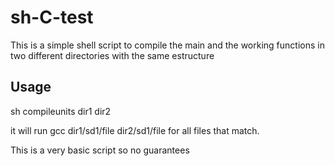 # sh-C-test

This is a simple shell script to compile the main and the working functions in two different directories with the same estructure

## Usage

sh compileunits dir1 dir2

it will run gcc dir1/sd1/file dir2/sd1/file for all files that match.

This is a very basic script so no guarantees
